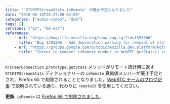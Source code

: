 ```yaml
---
title: "`RTCRTPStreamStats.isRemote` が廃止予定となりました"
date: "2018-08-14T20:27:00-04:00"
categories: ["audio-video", "dom"]
tags: []
versions: ["63", "68-esr"]
references:
    - url: "https://bugzilla.mozilla.org/show_bug.cgi?id=1393306"
      title: "Bug 1393306 - Add deprecation warning for removal of stat.isRemote in 65."
    - url: "https://groups.google.com/d/topic/mozilla.dev.platform/kqlQzADXbng/discussion"
      title: "Intent to remove: isRemote member in WebRTC getStats() results"
---
```

`RTCPeerConnection.prototype.getStats` メソッドがリモート統計用に返す `RTCRTPStreamStats` ディクショナリーの `isRemote` 真偽値メンバーが廃止予定とされ、Firefox 65 で削除されることとなりました。[WebRTC チームのブログ記事](https://blog.mozilla.org/webrtc/getstats-isremote-65/) で説明されている通り、代わりに `remoteId` を使用してください。

**更新**: `isRemote` は [Firefox 66 で削除されました](https://www.fxsitecompat.dev/ja/docs/2018/legacy-peerconnection-getstats-support-has-been-removed/)。
